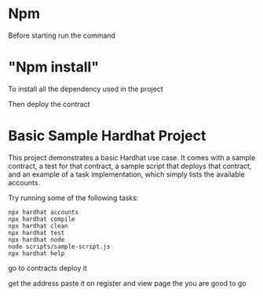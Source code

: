 # Npm

Before starting run the command
# "Npm install"
To install all the dependency used in the project

Then deploy the contract

# Basic Sample Hardhat Project

This project demonstrates a basic Hardhat use case. It comes with a sample contract, a test for that contract, a sample script that deploys that contract, and an example of a task implementation, which simply lists the available accounts.

Try running some of the following tasks:

```shell
npx hardhat accounts
npx hardhat compile
npx hardhat clean
npx hardhat test
npx hardhat node
node scripts/sample-script.js
npx hardhat help
```

go to contracts deploy it

get the address paste it on register and view page
the you are good to go
